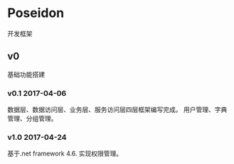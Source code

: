 # Poseidon
开发框架

## v0
基础功能搭建


### v0.1  2017-04-06
数据层、数据访问层、业务层、服务访问层四层框架编写完成。
用户管理、字典管理、分组管理。

### v1.0  2017-04-24
基于.net framework 4.6.
实现权限管理。